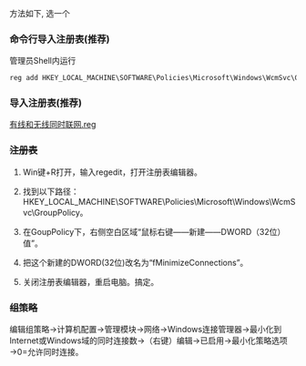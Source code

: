 方法如下, 选一个

### 命令行导入注册表(推荐)
管理员Shell内运行
```powershell
reg add HKEY_LOCAL_MACHINE\SOFTWARE\Policies\Microsoft\Windows\WcmSvc\GroupPolicy /v fMinimizeConnections /t REG_DWORD /D 0 /f
```

### 导入注册表(推荐)
[有线和无线同时联网.reg](./有线和无线同时联网.reg)

### ~~注册表~~

1. Win键+R打开，输入regedit，打开注册表编辑器。

2. 找到以下路径：HKEY_LOCAL_MACHINE\SOFTWARE\Policies\Microsoft\Windows\WcmSvc\GroupPolicy。

3. 在GoupPolicy下，右侧空白区域“鼠标右键——新建——DWORD（32位）值”。

4. 把这个新建的DWORD(32位)改名为“fMinimizeConnections”。

5. 关闭注册表编辑器，重启电脑。搞定。

### ~~组策略~~

编辑组策略→计算机配置→管理模块→网络→Windows连接管理器→最小化到Internet或Windows域的同时连接数→（右键）编辑→已启用→最小化策略选项→0=允许同时连接。